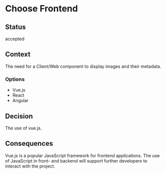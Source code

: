 # Choose Frontend

## Status

<!-- What is the status, such as proposed, accepted, rejected, deprecated, superseded, etc.? -->
accepted

## Context

<!-- What is the issue that we're seeing that is motivating this decision or change? -->
The need for a Client/Web component to display images and their metadata.
### Options
- Vue.js
- React
- Angular

## Decision

<!-- What is the change that we're proposing and/or doing? -->
The use of vue.js.

## Consequences

<!-- What becomes easier or more difficult to do because of this change? -->
Vue.js is a popular JavaScript framework for frontend applications. The use of JavaScript in front- and backend will support further developers to interact with the project.